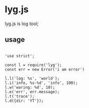 lyg.js
========

lyg.js is log tool;

## usage

```javascirpt

'use strict';

const l = require('lyg');
const err = new Error('i am error')

l.l('log: %s', 'world');
l.i('info, %s-%d', 'info', 100);
l.w('waring: %d', 10);
l.e('err', err.message);
l.t('trace');
l.d({dir: 'YT'});
```
